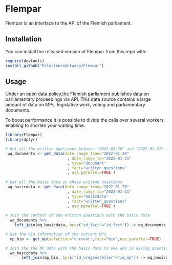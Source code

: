 
# Flempar

Flempar is an interface to the API of the Flemish parliament.

## Installation

You can install the released version of Flempar from this repo with:

``` r
require(devtools)
install_github("PolscienceAntwerp/Flempar")
```

## Usage

Under an open data policy,the Flemish parliament publishes data on
parliamentary proceedings via API. This data source contains a large
amount of data on MPs, legislative work, voting and parliamentary
documents.

To boost performance it is possible to divide the calls over several
workers, enabling to shorten your waiting time.

``` r
library(Flempar)
library(dplyr)

# Get all the written questions between "2022-01-20" and "2022-01-31" in a dataframe
 wq_documents <- get_data(date_range_from="2022-01-20"
                           , date_range_to="2022-01-31"
                           , type="document"
                           , fact="written_questions"
                           , use_parallel=TRUE )
                           
# Get all the basic data on these written questions
 wq_basicdata <- get_data(date_range_from="2022-01-20"
                           , date_range_to="2022-01-31"
                           , type="basicdata"
                           , fact="written_questions"
                           , use_parallel=TRUE )
                           
# Join the content of the written questions with the basic data
  wq_documents %>%
    left_join(wq_basicdata, by=c("id_fact"="id_fact")) -> wq_documents_basicdata

# Get the bio information of the current MPs
  mp_bio <- get_mp(selection="current",fact="bio",use_parallel=TRUE)

# Join the the MP data with the basic data to see who is asking questions     
  wq_basicdata %>%
       left_join(mp_bio, by=c("id_vragensteller"="id_mp")) -> wq_basicdata_mp
             
```
